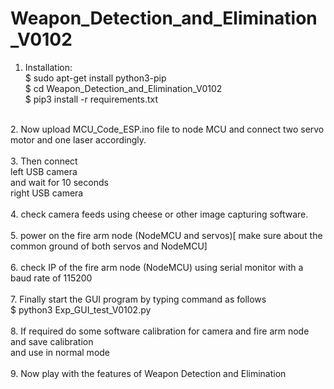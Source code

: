 # Weapon_Detection_and_Elimination_V0102
1. Installation: <br>
  <t> $ sudo apt-get install python3-pip <br>
  <t> $ cd Weapon_Detection_and_Elimination_V0102 <br>
  <t> $ pip3 install -r requirements.txt <br>
<br>
2. Now upload MCU_Code_ESP.ino file to node MCU and connect two servo motor and one laser accordingly.<br>
<br>
3. Then connect <br>
    left USB camera<br>
  and wait for 10 seconds<br>
    right USB camera<br>
<br>
4. check camera feeds using cheese or other image capturing software.<br>
<br>
5. power on the fire arm node (NodeMCU and servos)[ make sure about the common ground of both servos and NodeMCU]<br>
<br>
6. check IP of the fire arm node (NodeMCU) using serial monitor with a baud rate of 115200<br>
<br>
7. Finally start the GUI program by typing command as follows <br>
  <t> $ python3 Exp_GUI_test_V0102.py<br>
<br>
8. If required do some software calibration for camera and fire arm node and save calibration <br>
   and use in normal mode<br>
<br>
9. Now play with the features of Weapon Detection and Elimination<br>
